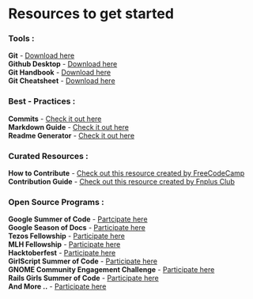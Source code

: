 # Resources to get started

### Tools :

**Git** - [Download here](https://git-scm.com/downloads)\
**Github Desktop** - [Download here](https://desktop.github.com/)\
**Git Handbook** - [Download here](https://guides.github.com/introduction/git-handbook/)\
**Git Cheatsheet** - [Download here](https://education.github.com/git-cheat-sheet-education.pdf)

### Best - Practices :

**Commits** - [Check it out here](https://chris.beams.io/posts/git-commit/)\
**Markdown Guide** - [Check it out here](https://guides.github.com/features/mastering-markdown/)\
**Readme Generator** - [Check it out here](https://www.makeareadme.com/)

### Curated Resources :

**How to Contribute** - [Check out this resource created by FreeCodeCamp](https://github.com/freeCodeCamp/how-to-contribute-to-open-source)\
**Contribution Guide** - [Check out this resource created by Fnplus Club](https://github.com/fnplus/Algorithms-Hacktoberfest/blob/master/CONTRIBUTING.md)

### Open Source Programs :

**Google Summer of Code** - [Partcipate here](https://summerofcode.withgoogle.com/)\
**Google Season of Docs** - [Participate here](https://developers.google.com/season-of-docs)\
**Tezos Fellowship** - [Participate here](https://tezos.com/)\
**MLH Fellowship** - [Participate here](https://fellowship.mlh.io/)\
**Hacktoberfest** - [Participate here](https://hacktoberfest.digitalocean.com/)\
**GirlScript Summer of Code** - [Participate here](https://www.gssoc.tech/)\
**GNOME Community Engagement Challenge** - [Participate here](https://www.gnome.org/challenge/)\
**Rails Girls Summer of Code** - [Participate here](https://railsgirlssummerofcode.org/)\
**And More ..** - [Participate here](https://github.com/tapaswenipathak/Open-Source-Programs)
